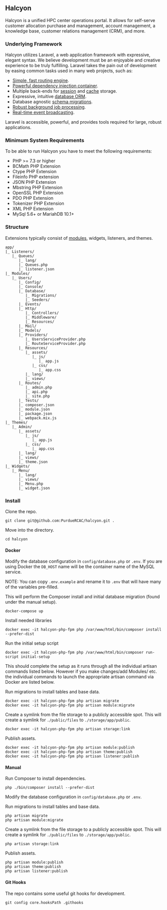 ## Halcyon

Halcyon is a unified HPC center operations portal. It allows for self-serve customer allocation purchase and management, account management, a knowledge base, customer relations management (CRM), and more.

### Underlying Framework

Halcyon utilizes Laravel, a web application framework with expressive, elegant syntax. We believe development must be an enjoyable and creative experience to be truly fulfilling. Laravel takes the pain out of development by easing common tasks used in many web projects, such as:

- [Simple, fast routing engine](https://laravel.com/docs/routing).
- [Powerful dependency injection container](https://laravel.com/docs/container).
- Multiple back-ends for [session](https://laravel.com/docs/session) and [cache](https://laravel.com/docs/cache) storage.
- Expressive, intuitive [database ORM](https://laravel.com/docs/eloquent).
- Database agnostic [schema migrations](https://laravel.com/docs/migrations).
- [Robust background job processing](https://laravel.com/docs/queues).
- [Real-time event broadcasting](https://laravel.com/docs/broadcasting).

Laravel is accessible, powerful, and provides tools required for large, robust applications.

### Minimum System Requirements

To be able to run Halcyon you have to meet the following requirements:
* PHP >= 7.3 or higher
* BCMath PHP Extension
* Ctype PHP Extension
* Fileinfo PHP extension
* JSON PHP Extension
* Mbstring PHP Extension
* OpenSSL PHP Extension
* PDO PHP Extension
* Tokenizer PHP Extension
* XML PHP Extension
* MySql 5.6+ or MariahDB 10.1+

### Structure

Extensions typically consist of [modules](https://nwidart.com/laravel-modules/v6/introduction), widgets, listeners, and themes.

```
app/
|_ Listeners/
   |_ Queues/
      |_ lang/
      |_ Queues.php
      |_ listener.json
|_ Modules/
   |_ Users/
      |_ Config/
      |_ Console/
      |_ Database/
         |_ Migrations/
         |_ Seeders/
      |_ Events/
      |_ Http/
         |_ Controllers/
         |_ Middleware/
         |_ Resources/
      |_ Mail/
      |_ Models/
      |_ Providers/
         |_ UsersServiceProvider.php
         |_ RouteServiceProvider.php
      |_ Resources/
         |_ assets/
            |_ js/
               |_ app.js
            |_ css/
               |_ app.css
         |_ lang/
         |_ views/
      |_ Routes/
         |_ admin.php
         |_ api.php
         |_ site.php
      |_ Tests/
      |_ composer.json
      |_ module.json
      |_ package.json
      |_ webpack.mix.js
|_ Themes/
   |_ Admin/
      |_ assets/
         |_ js/
            |_ app.js
         |_ css/
            |_ app.css
      |_ lang/
      |_ views/
      |_ theme.json
|_ Widgets/
   |_ Menu/
      |_ lang/
      |_ views/
      |_ Menu.php
      |_ widget.json
```

### Install

Clone the repo.

```
git clone git@github.com:PurdueRCAC/halcyon.git .
```

Move into the directory.

```
cd halcyon
```

#### Docker
Modify the database configuration in `config/database.php` or `.env`.
If you are using Docker the `DB_HOST` name will be the container name of the MySQL service.

NOTE: You can copy `.env.example` and rename it to `.env` that will have many of the variables pre-filled. 

This will perform the Composer install and initial database migration (found under the manual setup).

```
docker-compose up
```

Install needed libraries

```
docker exec -it halcyon-php-fpm php /var/www/html/bin/composer install --prefer-dist
```

Run the initial setup script

```
docker exec -it halcyon-php-fpm php /var/www/html/bin/composer run-script initial-setup
```

This should complete the setup as it runs through all the individual artisan commands listed below.
However if you make changes/add Modules/ etc. the individual commands to launch the appropriate artisan command via Docker are 
listed below.




Run migrations to install tables and base data.
```
docker exec -it halcyon-php-fpm php artisan migrate
docker exec -it halcyon-php-fpm php artisan module:migrate
```

Create a symlink from the file storage to a publicly accessible spot. This will create a symlink for `./public/files` to `./storage/app/public`.

```
docker exec -it halcyon-php-fpm php artisan storage:link
```

Publish assets.

```
docker exec -it halcyon-php-fpm php artisan module:publish
docker exec -it halcyon-php-fpm php artisan theme:publish
docker exec -it halcyon-php-fpm php artisan listener:publish
```

#### Manual

Run Composer to install dependencies.

```
php ./bin/composer install --prefer-dist
```

Modify the database configuration in `config/database.php` or `.env`.

Run migrations to install tables and base data.

```
php artisan migrate
php artisan module:migrate
```

Create a symlink from the file storage to a publicly accessible spot. This will create a symlink for `./public/files` to `./storage/app/public`.

```
php artisan storage:link
```

Publish assets.

```
php artisan module:publish
php artisan theme:publish
php artisan listener:publish
```

#### Git Hooks

The repo contains some useful git hooks for development.

```
git config core.hooksPath .githooks
```